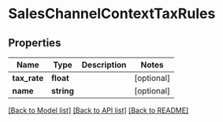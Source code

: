 # SalesChannelContextTaxRules

## Properties
Name | Type | Description | Notes
------------ | ------------- | ------------- | -------------
**tax_rate** | **float** |  | [optional] 
**name** | **string** |  | [optional] 

[[Back to Model list]](../../README.md#documentation-for-models) [[Back to API list]](../../README.md#documentation-for-api-endpoints) [[Back to README]](../../README.md)

